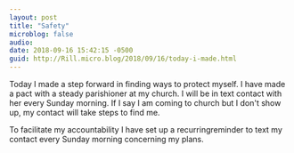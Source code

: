 ```yaml
---
layout: post
title: "Safety"
microblog: false
audio: 
date: 2018-09-16 15:42:15 -0500
guid: http://Rill.micro.blog/2018/09/16/today-i-made.html
---
```

Today I made a step forward in finding ways to protect myself. I have made a pact with a steady parishioner at my church. I will be in text contact with her every Sunday morning. If I say I am coming to church but I don't show up, my contact will take steps to find me.

To facilitate my accountability I have set up a recurringreminder to text my contact every Sunday morning concerning my plans.
